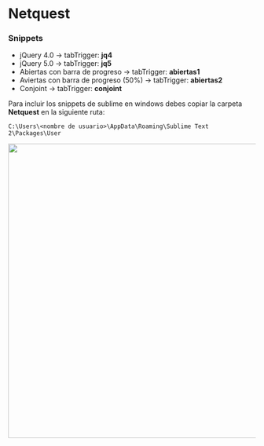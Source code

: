 # Netquest

<h3>Snippets</h3>

* jQuery 4.0 -> tabTrigger: <strong>jq4</strong>
* jQuery 5.0 -> tabTrigger: <strong>jq5</strong>
* Abiertas con barra de progreso -> tabTrigger: <strong>abiertas1</strong>
* Aviertas con barra de progreso (50%) -> tabTrigger: <strong>abiertas2</strong>
* Conjoint -> tabTrigger: <strong>conjoint</strong>

<p>Para incluir los snippets de sublime en windows debes copiar la carpeta <strong>Netquest</strong> en la siguiente ruta:</p>

```C:\Users\<nombre de usuario>\AppData\Roaming\Sublime Text 2\Packages\User```

<img src='http://i.imgur.com/OZxqTlP.png' width='600'>

